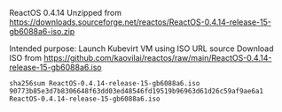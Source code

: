 ReactOS 0.4.14
Unzipped from https://downloads.sourceforge.net/reactos/ReactOS-0.4.14-release-15-gb6088a6-iso.zip

Intended purpose: Launch Kubevirt VM using ISO URL source
Download ISO from https://github.com/kaovilai/reactos/raw/main/ReactOS-0.4.14-release-15-gb6088a6.iso

```
sha256sum ReactOS-0.4.14-release-15-gb6088a6.iso
90773b85e3d7b8306648f63dd03ed48546fd19519b96963d61d26c59af9ae6a1  ReactOS-0.4.14-release-15-gb6088a6.iso
```